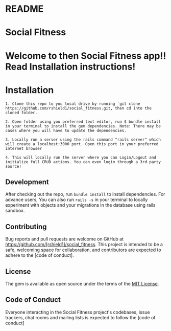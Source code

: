 # README

# Social Fitness

# Welcome to then Social Fitness app!! Read Installation instructions!

# Installation

    1. Clone this repo to you local drive by running `git clone https://github.com/rshield1/social_fitness.git, then cd into the cloned folder.

    2. Open folder using you preferred text editor, run $ bundle install in your terminal to install the gem dependencies. Note: There may be cases where you will have to update the dependencies.

    3. Locally run a server using the rails command "rails server" which will create a localhost:3000 port. Open this port in your preferred internet browser
    
    4. This will locally run the server where you can Login/Logout and initialize full CRUD actions. You can even login through a 3rd party source!

## Development

After checking out the repo, run `bundle install` to install dependencies. For advance users, You can also run `rails -s` in your terminal to locally experiment with objects and your migrations in the database using rails sandbox.

## Contributing

Bug reports and pull requests are welcome on GitHub at https://github.com/[rshield1]/social_fitness. This project is intended to be a safe, welcoming space for collaboration, and contributors are expected to adhere to the [code of conduct].


## License

The gem is available as open source under the terms of the [MIT License](https://opensource.org/licenses/MIT).

## Code of Conduct

Everyone interacting in the Social Fitness project's codebases, issue trackers, chat rooms and mailing lists is expected to follow the [code of conduct]